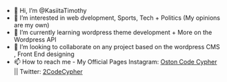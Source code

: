 - 👋 Hi, I’m @KasiitaTimothy
- 👀 I’m interested in web dvelopment, Sports, Tech + Politics (My opinions are my own)
- 🌱 I’m currently learning wordpress theme development + More on the Wordpress API
- 💞️ I’m looking to collaborate on any project based on the wordpress CMS , Front End designing
- 📫 How to reach me - My Official  Pages Instagram: [Oston Code Cypher](https://www.instagram.com/ostoncodecypher/) || Twitter: [2CodeCypher](https://twitter.com/2Codecypher)

<!---
KasiitaTimothy/KasiitaTimothy is a ✨ special ✨ repository because its `README.md` (this file) appears on your GitHub profile.
You can click the Preview link to take a look at your changes.
--->
